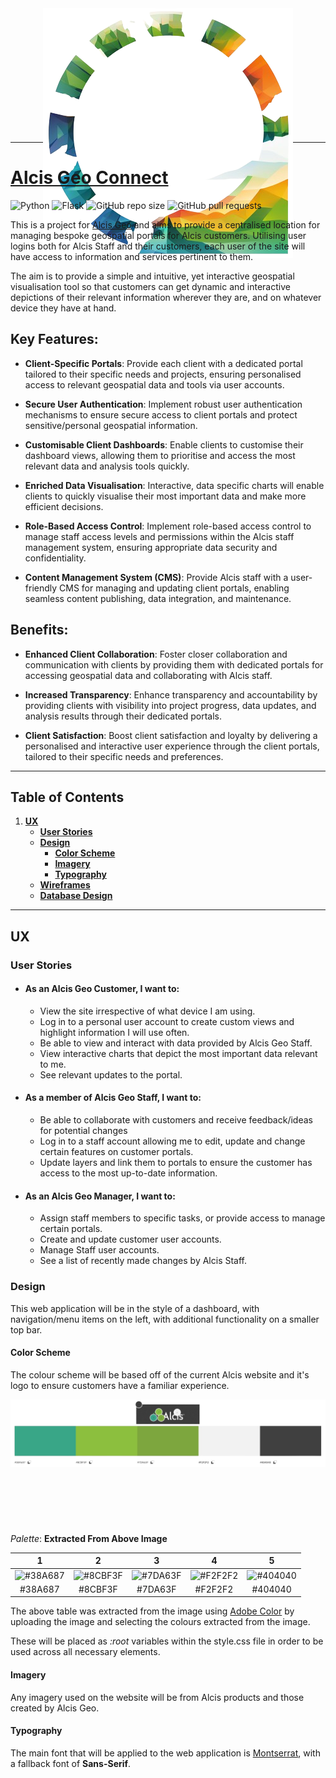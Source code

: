 <div align="center" style="height:200px;">
    <img src="./design/logo-idea01.png">
</div>

---
# [Alcis Geo Connect]()

![Python](https://img.shields.io/static/v1?label=Python&message=3.11.2&color=blue&logo=python&logoColor=ffffff)
![Flask](https://img.shields.io/static/v1?label=Django&message=3.2&color=blue&logo=django&logoColor=ffffff)
![GitHub repo size](https://img.shields.io/github/repo-size/Natte2110/Alcis-Geo-Connect?color=orange) ![GitHub pull requests](https://img.shields.io/github/issues-pr/Natte2110/Alcis-Geo-Connect)

This is a project for [Alcis Geo](https://www.alcis.org/) and aims to provide a centralised location for managing bespoke geospatial portals for Alcis customers. Utilising user logins both for Alcis Staff and their customers, each user of the site will have access to information and services pertinent to them.

The aim is to provide a simple and intuitive, yet interactive geospatial visualisation tool so that customers can get dynamic and interactive depictions of their relevant information wherever they are, and on whatever device they have at hand.

## Key Features:

- **Client-Specific Portals**: Provide each client with a dedicated portal tailored to their specific needs and projects, ensuring personalised access to relevant geospatial data and tools via user accounts.

- **Secure User Authentication**: Implement robust user authentication mechanisms to ensure secure access to client portals and protect sensitive/personal geospatial information.

- **Customisable Client Dashboards**: Enable clients to customise their dashboard views, allowing them to prioritise and access the most relevant data and analysis tools quickly.

- **Enriched Data Visualisation**: Interactive, data specific charts will enable clients to quickly visualise their most important data and make more efficient decisions.

- **Role-Based Access Control**: Implement role-based access control to manage staff access levels and permissions within the Alcis staff management system, ensuring appropriate data security and confidentiality.

- **Content Management System (CMS)**: Provide Alcis staff with a user-friendly CMS for managing and updating client portals, enabling seamless content publishing, data integration, and maintenance.

## Benefits:

- **Enhanced Client Collaboration**: Foster closer collaboration and communication with clients by providing them with dedicated portals for accessing geospatial data and collaborating with Alcis staff.

- **Increased Transparency**: Enhance transparency and accountability by providing clients with visibility into project progress, data updates, and analysis results through their dedicated portals.

- **Client Satisfaction**: Boost client satisfaction and loyalty by delivering a personalised and interactive user experience through the client portals, tailored to their specific needs and preferences.

---

## Table of Contents
1. [**UX**](#ux)
    - [**User Stories**](#user-stories)
    - [**Design**](#design)
        - [**Color Scheme**](#color-scheme)
        - [**Imagery**](#imagery)
        - [**Typography**](#typography)
    - [**Wireframes**](#wireframes)
    - [**Database Design**](#database-design)

---

## UX

### User Stories

- #### As an Alcis Geo Customer, I want to:

    - View the site irrespective of what device I am using.
    - Log in to a personal user account to create custom views and highlight information I will use often.
    - Be able to view and interact with data provided by Alcis Geo Staff.
    - View interactive charts that depict the most important data relevant to me.
    - See relevant updates to the portal.

- #### As a member of Alcis Geo Staff, I want to:

    - Be able to collaborate with customers and receive feedback/ideas for potential changes
    - Log in to a staff account allowing me to edit, update and change certain features on customer portals.
    - Update layers and link them to portals to ensure the customer has access to the most up-to-date information.

- #### As an Alcis Geo Manager, I want to:

    - Assign staff members to specific tasks, or provide access to manage certain portals.
    - Create and update customer user accounts.
    - Manage Staff user accounts.
    - See a list of recently made changes by Alcis Staff.

### Design

This web application will be in the style of a dashboard, with navigation/menu items on the left, with additional functionality on a smaller top bar.

#### Color Scheme

The colour scheme will be based off of the current Alcis website and it's logo to ensure customers have a familiar experience.

<div align="center" style="height:200px;">
    <img src="./design/colour-scheme.png">
</div>

*Palette*: **Extracted From Above Image**

| 1 | 2 | 3 | 4 | 5 |
| :---: | :---: | :---: | :---: | :---: |
| ![#38A687](https://via.placeholder.com/15/38A687/38A687) | ![#8CBF3F](https://via.placeholder.com/15/8CBF3F/8CBF3F) | ![#7DA63F](https://via.placeholder.com/15/7DA63F/7DA63F) | ![#F2F2F2](https://via.placeholder.com/15/F2F2F2/F2F2F2) | ![#404040](https://via.placeholder.com/15/404040/404040) |
| #38A687 | #8CBF3F | #7DA63F | #F2F2F2 | #404040 |

The above table was extracted from the image using [Adobe Color](https://color.adobe.com/create/image) by uploading the image and selecting the colours extracted from the image.

These will be placed as *:root* variables within the style.css file in order to be used across all necessary elements.

#### Imagery

Any imagery used on the website will be from Alcis products and those created by Alcis Geo.

#### Typography

The main font that will be applied to the web application is [Montserrat](https://fonts.google.com/specimen/Montserrat), with a fallback font of **Sans-Serif**.

